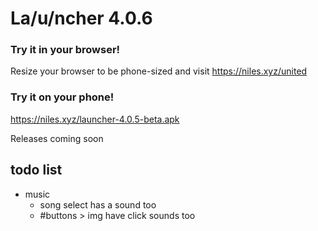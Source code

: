 # La/u/ncher 4.0.6

### Try it in your browser!
Resize your browser to be phone-sized and visit https://niles.xyz/united

### Try it on your phone!
https://niles.xyz/launcher-4.0.5-beta.apk

Releases coming soon

## todo list
- music
	- song select has a sound too
	- #buttons > img have click sounds too

